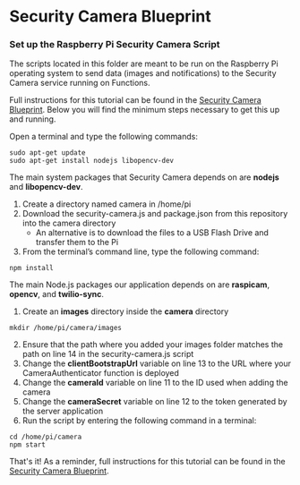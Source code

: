 # Security Camera Blueprint
### Set up the Raspberry Pi Security Camera Script
The scripts located in this folder are meant to be run on the Raspberry Pi operating system to send data (images and notifications) to the Security Camera service running on Functions.

Full instructions for this tutorial can be found in the [Security Camera Blueprint](https://www.twilio.com/wireless/blueprints/security-camera/). Below you will find the minimum steps necessary to get this up and running.

Open a terminal and type the following commands:

```
sudo apt-get update
sudo apt-get install nodejs libopencv-dev
```
The main system packages that Security Camera depends on are **nodejs** and **libopencv-dev**.

1. Create a directory named camera in /home/pi
2. Download the security-camera.js and package.json from this repository into the camera directory
    - An alternative is to download the files to a USB Flash Drive and transfer them to the Pi
3. From the terminal’s command line, type the following command:

```
npm install
```

The main Node.js packages our application depends on are **raspicam**, **opencv**, and **twilio-sync**.

1. Create an **images** directory inside the **camera** directory

```
mkdir /home/pi/camera/images
```

2. Ensure that the path where you added your images folder matches the path on line 14 in the security-camera.js script
3. Change the **clientBootstrapUrl** variable on line 13 to the URL where your CameraAuthenticator function is deployed
4. Change the **cameraId** variable on line 11 to the ID used when adding the camera
5. Change the **cameraSecret** variable on line 12 to the token generated by the server application
6. Run the script by entering the following command in a terminal:
```
cd /home/pi/camera
npm start
```

That's it! As a reminder, full instructions for this tutorial can be found in the [Security Camera Blueprint](https://www.twilio.com/wireless/blueprints/security-camera/).
